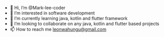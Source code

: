 - 👋 Hi, I’m @Mark-lee-coder
- 👀 I’m interested in software development
- 🌱 I’m currently learning java, kotlin and flutter framework
- 💞️ I’m looking to collaborate on any java, kotlin and flutter based projects
- 📫 How to reach me leonwahungu@gmail.com

<!---
Mark-lee-coder/Mark-lee-coder is a ✨ special ✨ repository because its `README.md` (this file) appears on your GitHub profile.
You can click the Preview link to take a look at your changes.
--->
